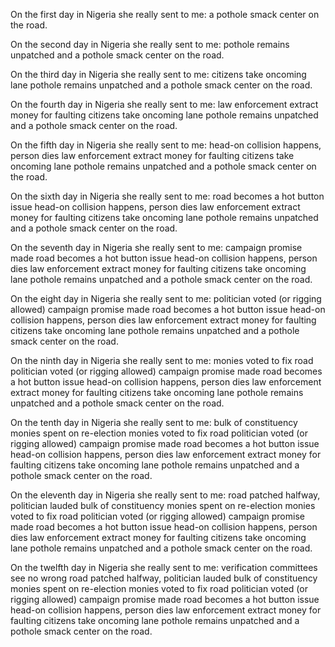 On the first day in Nigeria
she really sent to me:
a pothole smack center on the road.

On the second day in Nigeria
she really sent to me:
pothole remains unpatched
and a pothole smack center on the road.

On the third day in Nigeria
she really sent to me:
citizens take oncoming lane
pothole remains unpatched
and a pothole smack center on the road.

On the fourth day in Nigeria
she really sent to me:
law enforcement extract money for faulting
citizens take oncoming lane
pothole remains unpatched
and a pothole smack center on the road.

On the fifth day in Nigeria
she really sent to me:
head-on collision happens, person dies
law enforcement extract money for faulting
citizens take oncoming lane
pothole remains unpatched
and a pothole smack center on the road.

On the sixth day in Nigeria
she really sent to me:
road becomes a hot button issue
head-on collision happens, person dies
law enforcement extract money for faulting
citizens take oncoming lane
pothole remains unpatched
and a pothole smack center on the road.

On the seventh day in Nigeria
she really sent to me:
campaign promise made
road becomes a hot button issue
head-on collision happens, person dies
law enforcement extract money for faulting
citizens take oncoming lane
pothole remains unpatched
and a pothole smack center on the road.

On the eight day in Nigeria
she really sent to me:
politician voted (or rigging allowed)
campaign promise made
road becomes a hot button issue
head-on collision happens, person dies
law enforcement extract money for faulting
citizens take oncoming lane
pothole remains unpatched
and a pothole smack center on the road.

On the ninth day in Nigeria
she really sent to me:
monies voted to fix road
politician voted (or rigging allowed)
campaign promise made
road becomes a hot button issue
head-on collision happens, person dies
law enforcement extract money for faulting
citizens take oncoming lane
pothole remains unpatched
and a pothole smack center on the road.

On the tenth day in Nigeria
she really sent to me:
bulk of constituency monies spent on re-election
monies voted to fix road
politician voted (or rigging allowed)
campaign promise made
road becomes a hot button issue
head-on collision happens, person dies
law enforcement extract money for faulting
citizens take oncoming lane
pothole remains unpatched
and a pothole smack center on the road.

On the eleventh day in Nigeria
she really sent to me:
road patched halfway, politician lauded
bulk of constituency monies spent on re-election
monies voted to fix road
politician voted (or rigging allowed)
campaign promise made
road becomes a hot button issue
head-on collision happens, person dies
law enforcement extract money for faulting
citizens take oncoming lane
pothole remains unpatched
and a pothole smack center on the road.

On the twelfth day in Nigeria
she really sent to me:
verification committees see no wrong
road patched halfway, politician lauded
bulk of constituency monies spent on re-election
monies voted to fix road
politician voted (or rigging allowed)
campaign promise made
road becomes a hot button issue
head-on collision happens, person dies
law enforcement extract money for faulting
citizens take oncoming lane
pothole remains unpatched
and a pothole smack center on the road.

